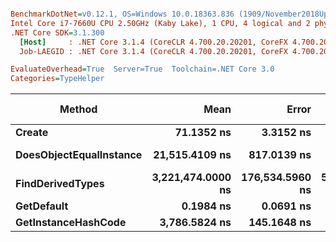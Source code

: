 ``` ini

BenchmarkDotNet=v0.12.1, OS=Windows 10.0.18363.836 (1909/November2018Update/19H2)
Intel Core i7-7660U CPU 2.50GHz (Kaby Lake), 1 CPU, 4 logical and 2 physical cores
.NET Core SDK=3.1.300
  [Host]     : .NET Core 3.1.4 (CoreCLR 4.700.20.20201, CoreFX 4.700.20.22101), X64 RyuJIT
  Job-LAEGID : .NET Core 3.1.4 (CoreCLR 4.700.20.20201, CoreFX 4.700.20.22101), X64 RyuJIT

EvaluateOverhead=True  Server=True  Toolchain=.NET Core 3.0  
Categories=TypeHelper  

```
|                  Method |              Mean |           Error |          StdDev |            Median |  Gen 0 | Gen 1 | Gen 2 | Allocated |
|------------------------ |------------------:|----------------:|----------------:|------------------:|-------:|------:|------:|----------:|
|                  **Create** |        **71.1352 ns** |       **3.3152 ns** |       **9.1310 ns** |        **69.1875 ns** | **0.0125** |     **-** |     **-** |     **120 B** |
| **DoesObjectEqualInstance** |    **21,515.4109 ns** |     **817.0139 ns** |   **2,408.9839 ns** |    **20,946.1075 ns** | **0.5493** |     **-** |     **-** |    **5447 B** |
|        **FindDerivedTypes** | **3,221,474.0000 ns** | **176,534.5960 ns** | **520,516.2394 ns** | **3,135,500.0000 ns** |      **-** |     **-** |     **-** |  **165376 B** |
|              **GetDefault** |         **0.1984 ns** |       **0.0691 ns** |       **0.2028 ns** |         **0.1396 ns** |      **-** |     **-** |     **-** |         **-** |
|     **GetInstanceHashCode** |     **3,786.5824 ns** |     **145.1648 ns** |     **428.0217 ns** |     **3,688.0430 ns** | **0.0458** |     **-** |     **-** |     **432 B** |
